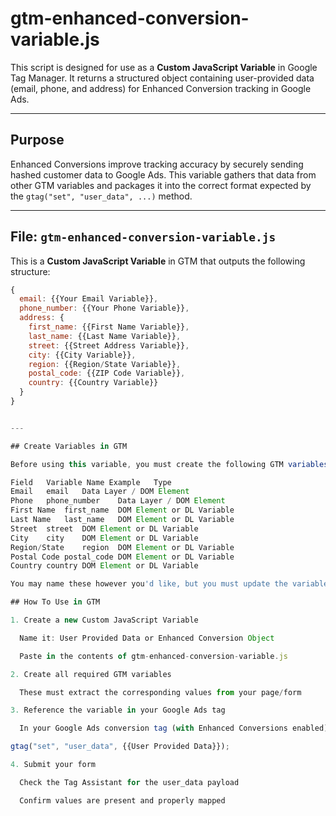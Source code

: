 # gtm-enhanced-conversion-variable.js

This script is designed for use as a **Custom JavaScript Variable** in Google Tag Manager. It returns a structured object containing user-provided data (email, phone, and address) for Enhanced Conversion tracking in Google Ads.

---

## Purpose

Enhanced Conversions improve tracking accuracy by securely sending hashed customer data to Google Ads. This variable gathers that data from other GTM variables and packages it into the correct format expected by the `gtag("set", "user_data", ...)` method.

---

## File: `gtm-enhanced-conversion-variable.js`

This is a **Custom JavaScript Variable** in GTM that outputs the following structure:

```javascript
{
  email: {{Your Email Variable}},
  phone_number: {{Your Phone Variable}},
  address: {
    first_name: {{First Name Variable}},
    last_name: {{Last Name Variable}},
    street: {{Street Address Variable}},
    city: {{City Variable}},
    region: {{Region/State Variable}},
    postal_code: {{ZIP Code Variable}},
    country: {{Country Variable}}
  }
}


---

## Create Variables in GTM

Before using this variable, you must create the following GTM variables (usually as DOM Elements, Data Layer Variables, or Auto-Event Variables) depending on your data layer or form setup.

Field	Variable Name Example	Type
Email	email	Data Layer / DOM Element
Phone	phone_number	Data Layer / DOM Element
First Name	first_name	DOM Element or DL Variable
Last Name	last_name	DOM Element or DL Variable
Street	street	DOM Element or DL Variable
City	city	DOM Element or DL Variable
Region/State	region	DOM Element or DL Variable
Postal Code	postal_code	DOM Element or DL Variable
Country	country	DOM Element or DL Variable

You may name these however you'd like, but you must update the variable names inside gtm-enhanced-conversion-variable.js to match your setup.

## How To Use in GTM

1. Create a new Custom JavaScript Variable

  Name it: User Provided Data or Enhanced Conversion Object

  Paste in the contents of gtm-enhanced-conversion-variable.js

2. Create all required GTM variables

  These must extract the corresponding values from your page/form

3. Reference the variable in your Google Ads tag

  In your Google Ads conversion tag (with Enhanced Conversions enabled), add this line to your tag's custom HTML or use the UI field if available:

gtag("set", "user_data", {{User Provided Data}});

4. Submit your form

  Check the Tag Assistant for the user_data payload

  Confirm values are present and properly mapped
